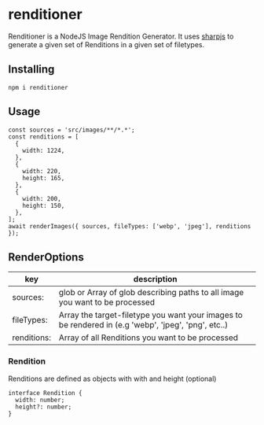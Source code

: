 # renditioner

Renditioner is a NodeJS Image Rendition Generator. It uses [sharpjs](https://github.com/lovell/sharp) to generate a given set of Renditions in a given set of filetypes. 

## Installing

```
npm i renditioner
```

## Usage

```
const sources = 'src/images/**/*.*';
const renditions = [
  {
    width: 1224,
  },
  {
    width: 220,
    height: 165,
  },
  {
    width: 200,
    height: 150,
  },
];
await renderImages({ sources, fileTypes: ['webp', 'jpeg'], renditions });
```

## RenderOptions
| key       | description                                                           |
|------------|------------------------------------------------------------------------------|
| sources: | glob or Array of glob describing paths to all image you want to be processed |
| fileTypes: | Array the target-filetype you want your images to be rendered in (e.g 'webp', 'jpeg', 'png', etc..)  |
| renditions: | Array of all Renditions you want to be processed |

### Rendition
Renditions are defined as objects with with and height (optional)

```
interface Rendition {
  width: number;
  height?: number;
}
```

